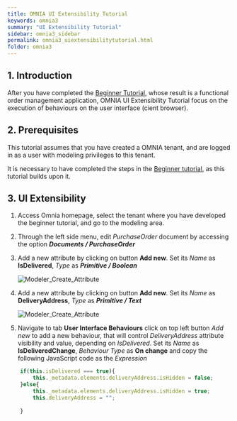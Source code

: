 ```yaml
---
title: OMNIA UI Extensibility Tutorial
keywords: omnia3
summary: "UI Extensibility Tutorial"
sidebar: omnia3_sidebar
permalink: omnia3_uiextensibilitytutorial.html
folder: omnia3
---
```



## 1. Introduction

After you have completed the [Beginner Tutorial](https://docs.numbersbelieve.com/omnia3_beginnertutorial.html), whose result is a functional order management application, OMNIA UI Extensibility Tutorial focus on the execution of behaviours on the user interface (cient browser).

## 2. Prerequisites

This tutorial assumes that you have created a OMNIA tenant, and are logged in as a user with modeling privileges to this tenant.

It is necessary to have completed the steps in the  [Beginner tutorial](http://docs.numbersbelieve.com/omnia3_beginnertutorial.html), as this tutorial builds upon it.

## 3. UI Extensibility

1. Access Omnia homepage, select the tenant where you have developed the beginner tutorial, and go to the modeling area.

2. Through the left side menu, edit *PurchaseOrder* document by accessing the option ***Documents / PurchaseOrder***

3. Add a new attribute by clicking on button **Add new**. Set its *Name* as **IsDelivered**, *Type* as ***Primitive / Boolean***

    ![Modeler_Create_Attribute](/images/tutorials/beginner/Modeler-Create-Attribute.PNG)
    
4. Add a new attribute by clicking on button **Add new**. Set its *Name* as **DeliveryAddress**, *Type* as ***Primitive / Text***

    ![Modeler_Create_Attribute](/images/tutorials/beginner/Modeler-Create-Attribute.PNG)
    
5. Navigate to tab **User Interface Behaviours** click on top left button *Add new* to add a new behaviour, that will control  *DeliveryAddress* attribute visibility and value, depending on *IsDelivered*. Set its *Name* as **IsDeliveredChange**, *Behaviour Type* as **On change** and copy the following JavaScript code as the *Expression*

```JavaScript
    if(this.isDelivered === true){
        this._metadata.elements.deliveryAddress.isHidden = false;
    }else{
        this._metadata.elements.deliveryAddress.isHidden = true;
        this.deliveryAddress = "";
    
    }
    
```
